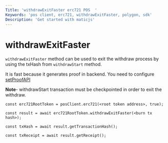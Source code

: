 ```yaml
---
Title: 'withdrawExitFaster erc721 POS  '
Keywords: 'pos client, erc721, withdrawExitFaster, polygon, sdk'
Description: 'Get started with maticjs'
---
```


# withdrawExitFaster

`withdrawExitFaster` method can be used to exit the withdraw process by using the txHash from `withdrawStart` method.

<div class="highlight mb-20px mt-20px">
It is fast because it generates proof in backend. You need to configure <a href="docs/set-proof-api">setProofAPI</a>
</div>

**Note**- withdrawStart transaction must be checkpointed in order to exit the withdraw.

```
const erc721RootToken = posClient.erc721(<root token address>, true);

const result = await erc721RootToken.withdrawExitFaster(<burn tx hash>);

const txHash = await result.getTransactionHash();

const txReceipt = await result.getReceipt();

```
